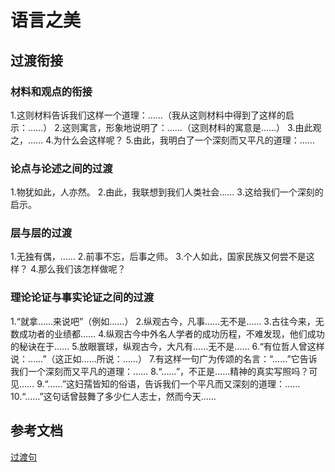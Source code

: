 # 语言之美

## 过渡衔接

### 材料和观点的衔接
1.这则材料告诉我们这样一个道理：……（我从这则材料中得到了这样的启示：……）
2.这则寓言，形象地说明了：……（这则材料的寓意是……）
3.由此观之，……
4.为什么会这样呢？
5.由此，我明白了一个深刻而又平凡的道理：……

### 论点与论述之间的过渡
1.物犹如此，人亦然。
2.由此，我联想到我们人类社会……
3.这给我们一个深刻的启示。

### 层与层的过渡
1.无独有偶，……
2.前事不忘，后事之师。
3.个人如此，国家民族又何尝不是这样？
4.那么我们该怎样做呢？

### 理论论证与事实论证之间的过渡
1.“就拿……来说吧”（例如……）
2.纵观古今，凡事……无不是……
3.古往今来，无数成功者的业绩都……
4.纵观古今中外名人学者的成功历程，不难发现，他们成功的秘诀在于……
5.放眼寰球，纵观古今，大凡有……无不是……
6.“有位哲人曾这样说：……”（这正如……所说：……）
7.有这样一句广为传颂的名言：“……”它告诉我们一个深刻而又平凡的道理：……
8.“……”，不正是……精神的真实写照吗？可见……
9.“……”这妇孺皆知的俗语，告诉我们一个平凡而又深刻的道理：……
10.“……”这句话曾鼓舞了多少仁人志士，然而今天……

## 参考文档
[过渡句](https://www.usplanking.com/article/268074)